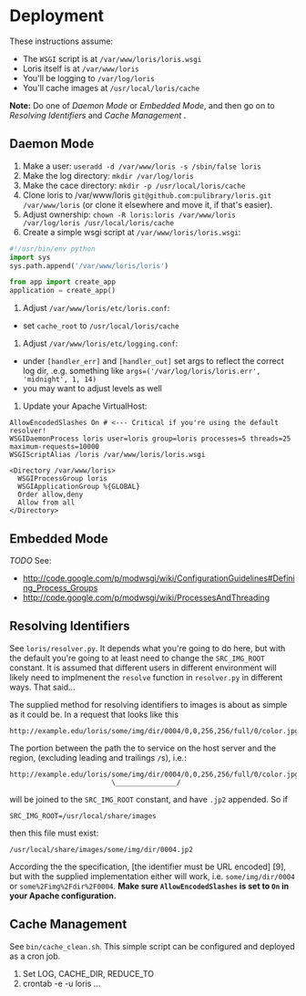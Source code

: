 Deployment
==========

These instructions assume:
 * The `WSGI` script is at `/var/www/loris/loris.wsgi`
 * Loris itself is at `/var/www/loris`
 * You'll be logging to `/var/log/loris`
 * You'll cache images at `/usr/local/loris/cache`

__Note:__ Do one of _Daemon Mode_ or _Embedded Mode_, and then go on to 
_Resolving Identifiers_ and _Cache Management_ .

Daemon Mode
-----------

 1. Make a user: `useradd -d /var/www/loris -s /sbin/false loris`
 1. Make the log directory: `mkdir /var/log/loris`
 1. Make the cace directory: `mkdir -p /usr/local/loris/cache`
 1. Clone loris to /var/www/loris `git@github.com:pulibrary/loris.git /var/www/loris` (or clone it elsewhere and move it, if that's easier).
 1. Adjust ownership: `chown -R loris:loris /var/www/loris /var/log/loris /usr/local/loris/cache`
 1. Create a simple wsgi script at `/var/www/loris/loris.wsgi`:

```python
#!/usr/bin/env python
import sys
sys.path.append('/var/www/loris/loris')

from app import create_app
application = create_app()

```

 1. Adjust `/var/www/loris/etc/loris.conf`:
   * set `cache_root` to `/usr/local/loris/cache`
 1. Adjust `/var/www/loris/etc/logging.conf`:
   * under `[handler_err]` and `[handler_out]` set args to reflect the correct log dir, .e.g. something like `args=('/var/log/loris/loris.err', 'midnight', 1, 14)`
   * you may want to adjust levels as well

1. Update your Apache VirtualHost:

```
AllowEncodedSlashes On # <--- Critical if you're using the default resolver!
WSGIDaemonProcess loris user=loris group=loris processes=5 threads=25 maximum-requests=10000
WSGIScriptAlias /loris /var/www/loris/loris.wsgi

<Directory /var/www/loris>
  WSGIProcessGroup loris
  WSGIApplicationGroup %{GLOBAL}
  Order allow,deny
  Allow from all
</Directory>
```

Embedded Mode
-------------

_TODO_ See: 
 * http://code.google.com/p/modwsgi/wiki/ConfigurationGuidelines#Defining_Process_Groups
 * http://code.google.com/p/modwsgi/wiki/ProcessesAndThreading

Resolving Identifiers
---------------------
See `loris/resolver.py`. It depends what you're going to do here, but with the default you're going to at least need to change the `SRC_IMG_ROOT` constant. It is assumed that different users in different environment will likely need to implmenent the `resolve` function in `resolver.py` in different ways. That said... 

The supplied method for resolving identifiers to images is about as simple as 
it could be. In a request that looks like this 

    http://example.edu/loris/some/img/dir/0004/0,0,256,256/full/0/color.jpg

The portion between the path the to service on the host server and the region, 
(excluding leading and trailings `/`s), i.e.:

    http://example.edu/loris/some/img/dir/0004/0,0,256,256/full/0/color.jpg
                             \_______________/

will be joined to the `SRC_IMG_ROOT` constant, and have `.jp2` appended. So if

    SRC_IMG_ROOT=/usr/local/share/images

then this file must exist:

    /usr/local/share/images/some/img/dir/0004.jp2 

According the the specification, [the identifier must be URL encoded] [9], but 
with the supplied implementation either will work, i.e. `some/img/dir/0004` or
`some%2Fimg%2Fdir%2F0004`. __Make sure `AllowEncodedSlashes` is set to `On` in
your Apache configuration.__ 

Cache Management
----------------
See `bin/cache_clean.sh`. This simple script can be configured and deployed as 
a cron job.
 1. Set LOG, CACHE_DIR, REDUCE_TO
 1. crontab -e -u loris ...
